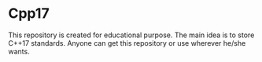 # Cpp17

This repository is created for educational purpose. The main idea is to store C++17 standards.
Anyone can get this repository or use wherever he/she wants.

